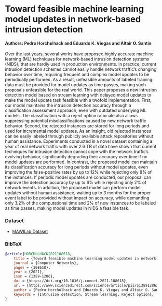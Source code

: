 # Toward feasible machine learning model updates in network-based intrusion detection

#### Authors: Pedro Horchulhack and Eduardo K. Viegas and Altair O. Santin
Over the last years, several works have proposed highly accurate machine learning (ML) techniques for network-based intrusion detection systems (NIDS), that are hardly used in production environments. In practice, current intrusion detection schemes cannot easily handle network traffic’s changing behavior over time, requiring frequent and complex model updates to be periodically performed. As a result, unfeasible amounts of labeled training data must be provided for model updates as time passes, making such proposals unfeasible for the real world. This paper proposes a new intrusion detection model based on stream learning with delayed model updates to make the model update task feasible with a twofold implementation. First, our model maintains the intrusion detection accuracy through a classification assessment approach, even with outdated underlying ML models. The classification with a reject option rationale also allows suppressing potential misclassifications caused by new network traffic behavior. Second, the rejected instances are stored for long periods and used for incremental model updates. As an insight, old rejected instances can be easily labeled through publicly available attack repositories without human assistance. Experiments conducted in a novel dataset containing a year of real network traffic with over 2.6 TB of data have shown that current techniques for intrusion detection cannot cope with the network traffic’s evolving behavior, significantly degrading their accuracy over time if no model updates are performed. In contrast, the proposed model can maintain its classification accuracy for long periods without model updates, even improving the false-positive rates by up to 12% while rejecting only 8% of the instances. If periodic model updates are conducted, our proposal can improve the detection accuracy by up to 6% while rejecting only 2% of network events. In addition, the proposed model can perform model updates without human assistance, waiting up to 3 months for the proper event label to be provided without impact on accuracy, while demanding only 3.2% of the computational time and 2% of new instances to be labeled as time passes, making model updates in NIDS a feasible task.

### Dataset
- [MAWILab Dataset](https://secplab.ppgia.pucpr.br/?q=idsovertime)

### BibTeX
```bibtex
@article{HORCHULHACK2021108618,
    title = {Toward feasible machine learning model updates in network-based intrusion detection},
    journal = {Computer Networks},
    pages = {108618},
    year = {2021},
    issn = {1389-1286},
    doi = {https://doi.org/10.1016/j.comnet.2021.108618},
    url = {https://www.sciencedirect.com/science/article/pii/S1389128621005120},
    author = {Pedro Horchulhack and Eduardo K. Viegas and Altair O. Santin},
    keywords = {Intrusion detection, Stream learning, Reject option},
}
```
